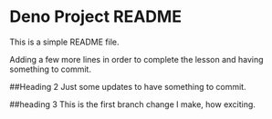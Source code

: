 # Deno Project README

This is a simple README file. 

Adding a few more lines in order to complete
the lesson and having something to commit. 

##Heading 2 
Just some updates to have something to commit. 

##heading 3 
This is the first branch change I make, how exciting. 